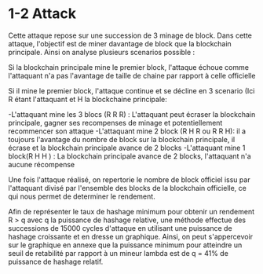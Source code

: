 # 1-2 Attack


Cette attaque repose sur une succession de 3 minage de block. Dans cette attaque, l'objectif est de miner davantage de block que la blockchain principale. Ainsi on analyse plusieurs scenarios possible :

Si la blockchain principale mine le premier block, l'attaque échoue comme l'attaquant n'a pas l'avantage de taille de chaine par rapport à celle officielle

Si il mine le premier block, l'attaque continue et se décline en 3 scenario (Ici R étant l'attaquant et H la blockchaine principale:

-L'attaquant mine les 3 blocs (R R R) : L'attaquant peut écraser la blockchain principale, gagner ses recompenses de minage et potentiellement recommencer son attaque
-L'attaquant mine 2 block (R H R ou R R H): il a toujours l'avantage du nombre de block sur la blockchain principale, il écrase et la blockchain principale avance de 2 blocks
-L'attaquant mine 1 block(R H H ) : La blockchain principale avance de 2 blocks, l'attaquant n'a aucune récompense 


Une fois l'attaque réalisé, on repertorie le nombre de block officiel issu par l'attaquant divisé par l'ensemble des blocks de la blockchain officielle, ce qui nous permet de determiner le rendement. 


Afin de représenter le taux de hashage minimum pour obtenir un rendement R > q avec q la puissance de hashage relative, une méthode effectue des successions de 15000 cycles d'attaque en utilisant une puissance de hashage croissante et en dresse un graphique. Ainsi, on peut s'appercevoir sur le graphique en annexe que la puissance minimum pour atteindre un seuil de retabilité par rapport à un mineur lambda est de q = 41% de puissance de hashage relatif.
